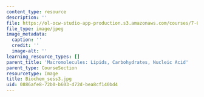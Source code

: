 ```yaml
---
content_type: resource
description: ''
file: https://ol-ocw-studio-app-production.s3.amazonaws.com/courses/7-01sc-fundamentals-of-biology-fall-2011/0886afe872b0b603d72dbea8cf140bd4_Biochem_sess3.jpg
file_type: image/jpeg
image_metadata:
  caption: ''
  credit: ''
  image-alt: ''
learning_resource_types: []
parent_title: 'Macromolecules: Lipids, Carbohydrates, Nucleic Acid'
parent_type: CourseSection
resourcetype: Image
title: Biochem_sess3.jpg
uid: 0886afe8-72b0-b603-d72d-bea8cf140bd4
---
```

